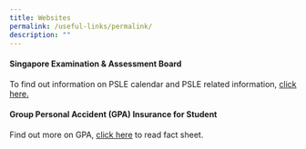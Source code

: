 ```yaml
---
title: Websites
permalink: /useful-links/permalink/
description: ""
---
```

#### Singapore Examination & Assessment Board
To find out information on PSLE calendar and PSLE related information,  <a href = "https://www.seab.gov.sg/home/#">click here.</a>

#### Group Personal Accident (GPA) Insurance for Student
Find out more on GPA, <a href = "/files/Useful%20Link/GPA%20Product%20Fact%20Sheet%202022.pdf">click here</a> to read fact sheet.